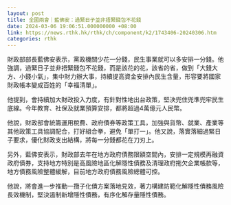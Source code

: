 ```yaml
---
layout: post
title: 全國兩會｜藍佛安：過緊日子並非捂緊錢包不花錢
date: 2024-03-06 19:06:51.000000000 +08:00
link: https://news.rthk.hk/rthk/ch/component/k2/1743406-20240306.htm
categories: rthk
---
```


財政部部長藍佛安表示，黨政機關少花一分錢，民生事業就可以多安排一分錢。他強調，過緊日子並非捂緊錢包不花錢，而是該花的花，該省的省，做到「大錢大方、小錢小氣」，集中財力辦大事，持續提高資金安排內民生含量，形容要將國家財政帳本變成百姓的「幸福清單」。

他提到，會持續加大財政投入力度，有針對性地出台政策，堅決兜住兜準兜牢民生底線。今年教育、社保及就業預算安排，都將超過4萬億元人民幣。

他說，財政部會統籌運用稅費、政府債券等政策工具，加強與貨幣、就業、產業等其他政策工具協調配合，打好組合拳，避免「單打一」。他又說，落實落細過緊日子要求，優化財政支出結構，將每一分錢都花在刀刃上。

另外，藍佛安表示，財政部去年在地方政府債務限額空間內，安排一定規模再融資政府債券，支持地方特別是高風險地區化解隱性債務及清理政府拖欠企業帳款等，地方債務風險整體緩解，目前地方政府債務風險總體可控。

他說，將會進一步推動一攬子化債方案落地見效，著力構建防範化解隱性債務風險長效機制，堅決遏制新增隱性債務，有序化解存量隱性債務。
